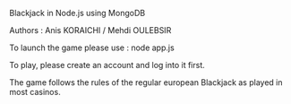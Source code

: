Blackjack in Node.js using MongoDB

Authors : Anis KORAICHI / Mehdi OULEBSIR

To launch the game please use : node app.js


To play, please create an account and log into it first.


The game follows the rules of the regular european Blackjack as played in most casinos.
